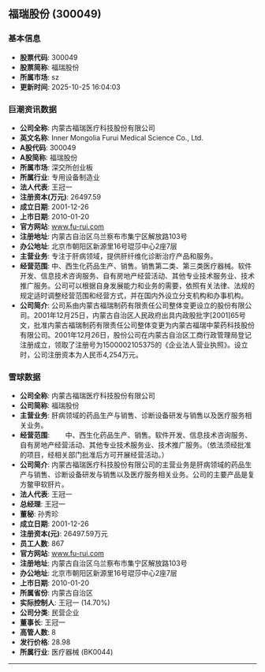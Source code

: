 ## 福瑞股份 (300049)

### 基本信息

- **股票代码**: 300049
- **股票简称**: 福瑞股份
- **所属市场**: sz
- **更新时间**: 2025-10-25 16:04:03

### 巨潮资讯数据

- **公司全称**: 内蒙古福瑞医疗科技股份有限公司
- **英文名称**: Inner Mongolia Furui Medical Science Co., Ltd.
- **A股代码**: 300049
- **A股简称**: 福瑞股份
- **所属市场**: 深交所创业板
- **所属行业**: 专用设备制造业
- **法人代表**: 王冠一
- **注册资本(万元)**: 26497.59
- **成立日期**: 2001-12-26
- **上市日期**: 2010-01-20
- **官方网站**: www.fu-rui.com
- **注册地址**: 内蒙古自治区乌兰察布市集宁区解放路103号
- **办公地址**: 北京市朝阳区新源里16号琨莎中心2座7层
- **主营业务**: 专注于肝病领域，提供肝纤维化诊断治疗产品和服务。
- **经营范围**: 中、西生化药品生产、销售。销售第二类、第三类医疗器械。软件开发、信息技术咨询服务、自有房地产经营活动、其他专业技术服务业、技术推广服务。公司可以根据自身发展能力和业务的需要，依照有关法律、法规的规定适时调整经营范围和经营方式，并在国内外设立分支机构和办事机构。
- **公司简介**: 公司系由内蒙古福瑞制药有限责任公司整体变更设立的股份有限公司。2001年12月25日，内蒙古自治区人民政府出具内政股批字[2001]65号文，批准内蒙古福瑞制药有限责任公司整体变更为内蒙古福瑞中蒙药科技股份有限公司。2001年12月26日，股份公司在内蒙古自治区工商行政管理局登记注册成立，领取了注册号为1500002105375的《企业法人营业执照》。设立时，公司注册资本为人民币4,254万元。

### 雪球数据

- **公司全称**: 内蒙古福瑞医疗科技股份有限公司
- **公司简称**: 福瑞股份
- **主营业务**: 肝病领域的药品生产与销售、诊断设备研发与销售以及医疗服务相关业务。
- **经营范围**: 　　中、西生化药品生产、销售。软件开发、信息技术咨询服务、自有房地产经营活动、其他专业技术服务业、技术推广服务。（依法须经批准的项目，经相关部门批准后方可开展经营活动。）
- **公司简介**: 内蒙古福瑞医疗科技股份有限公司的主营业务是肝病领域的药品生产与销售、诊断设备研发与销售以及医疗服务相关业务。公司的主要产品是复方鳖甲软肝片。
- **法人代表**: 王冠一
- **总经理**: 王冠一
- **董秘**: 孙秀珍
- **成立日期**: 2001-12-26
- **注册资本(元)**: 26497.59万元
- **员工人数**: 867
- **官方网站**: www.fu-rui.com
- **注册地址**: 内蒙古自治区乌兰察布市集宁区解放路103号
- **办公地址**: 北京市朝阳区新源里16号琨莎中心2座7层
- **上市日期**: 2010-01-20
- **所属省份**: 内蒙古自治区
- **实际控制人**: 王冠一 (14.70%)
- **公司分类**: 民营企业
- **董事长**: 王冠一
- **高管人数**: 8
- **发行价格**: 28.98
- **所属行业**: 医疗器械 (BK0044)

---